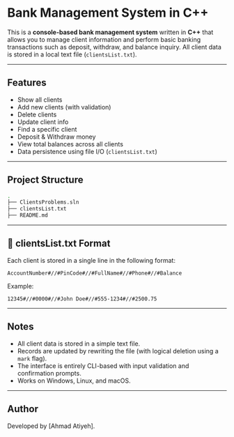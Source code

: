 # Bank Management System in C++

This is a **console-based bank management system** written in **C++** that allows you to manage client information and perform basic banking transactions such as deposit, withdraw, and balance inquiry. All client data is stored in a local text file (`clientsList.txt`).

---

## Features

- Show all clients
- Add new clients (with validation)
- Delete clients
- Update client info
- Find a specific client
- Deposit & Withdraw money
- View total balances across all clients
- Data persistence using file I/O (`clientsList.txt`)

---

## Project Structure

```bash
.
├── ClientsProblems.sln
├── clientsList.txt       
├── README.md       
```

---

## 🧾 clientsList.txt Format

Each client is stored in a single line in the following format:

```
AccountNumber#//#PinCode#//#FullName#//#Phone#//#Balance
```

Example:
```
12345#//#0000#//#John Doe#//#555-1234#//#2500.75
```

---

## Notes

- All client data is stored in a simple text file.
- Records are updated by rewriting the file (with logical deletion using a `mark` flag).
- The interface is entirely CLI-based with input validation and confirmation prompts.
- Works on Windows, Linux, and macOS.

---


## Author

Developed by [Ahmad Atiyeh].

